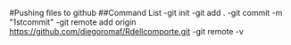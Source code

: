 #Pushing files to github
##Command List
-git init
-git add .
-git commit -m "1stcommit"
-git remote add origin https://github.com/diegoromaf/Rdellcomporte.git
-git remote -v
